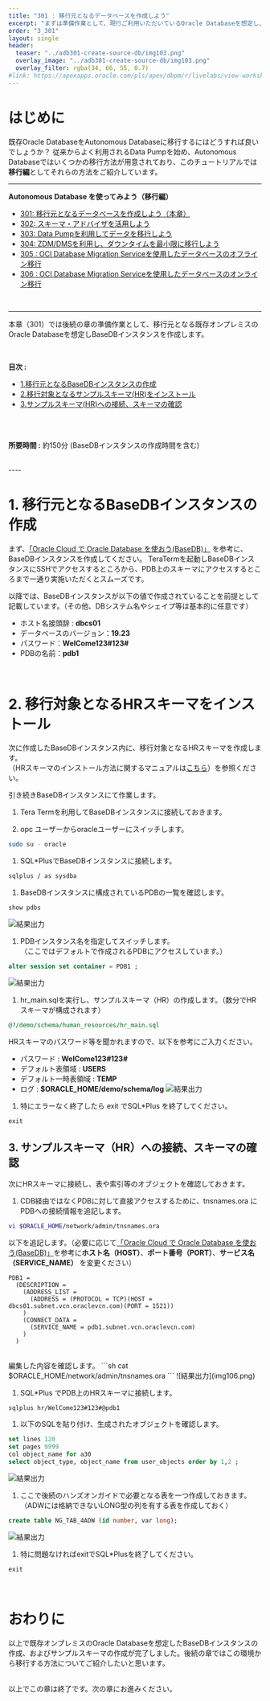 ```yaml
---
title: "301 : 移行元となるデータベースを作成しよう"
excerpt: "まずは準備作業として、現行ご利用いただいているOracle Databaseを想定し、BaseDBインスタンスを作成します。"
order: "3_301"
layout: single
header:
  teaser: "../adb301-create-source-db/img103.png"
  overlay_image: "../adb301-create-source-db/img103.png"
  overlay_filter: rgba(34, 66, 55, 0.7)
#link: https://apexapps.oracle.com/pls/apex/dbpm/r/livelabs/view-workshop?wid=776
---
```

<a id="anchor0"></a>

# はじめに

既存Oracle DatabaseをAutonomous Databaseに移行するにはどうすれば良いでしょうか？
従来からよく利用されるData Pumpを始め、Autonomous Databaseではいくつかの移行方法が用意されており、このチュートリアルでは**移行編**としてそれらの方法をご紹介しています。

----
**Autonomous Database を使ってみよう（移行編）**
  * [301: 移行元となるデータベースを作成しよう（本章）](../adb301-create-source-db) 
  * [302: スキーマ・アドバイザを活用しよう](../adb302-schema-adviser) 
  * [303: Data Pumpを利用してデータを移行しよう](../adb303-datapump) 
  * [304: ZDM/DMSを利用し、ダウンタイムを最小限に移行しよう](../adb304-database-migration-prep)
  * [305 : OCI Database Migration Serviceを使用したデータベースのオフライン移行](../adb304-database-migration-prep)
  * [306 : OCI Database Migration Serviceを使用したデータベースのオンライン移行](../adb304-database-migration-prep)


<br/>

----

本章（301）では後続の章の準備作業として、移行元となる既存オンプレミスのOracle Databaseを想定しBaseDBインスタンスを作成します。

<BR>

**目次 :**
  + [1.移行元となるBaseDBインスタンスの作成](#anchor1)
  + [2.移行対象となるサンプルスキーマ(HR)をインストール](#anchor2)
  + [3.サンプルスキーマ(HR)への接続、スキーマの確認](#anchor3)

<BR>

<!-- **前提条件 :** -->


<BR>

**所要時間 :** 約150分 (BaseDBインスタンスの作成時間を含む)

<BR>
----

<a id="anchor1"></a>

# 1. 移行元となるBaseDBインスタンスの作成 

まず、[「Oracle Cloud で Oracle Database を使おう(BaseDB)」](/ocitutorials/basedb/dbcs101-create-db/) を参考に、BaseDBインスタンスを作成してください。
TeraTermを起動しBaseDBインスタンスにSSHでアクセスするところから、PDB上のスキーマにアクセスするところまで一通り実施いただくとスムーズです。

以降では、BaseDBインスタンスが以下の値で作成されていることを前提として記載しています。（その他、DBシステム名やシェイプ等は基本的に任意です）

* ホスト名接頭辞 : **dbcs01**
* データベースのバージョン：**19.23**
* パスワード：**WelCome123#123#**
* PDBの名前：**pdb1**


<BR>

<a id="anchor2"></a>

# 2. 移行対象となるHRスキーマをインストール

<a id="anchor2"></a>

次に作成したBaseDBインスタンス内に、移行対象となるHRスキーマを作成します。  
（HRスキーマのインストール方法に関するマニュアルは[こちら](https://docs.oracle.com/cd/E96517_01/comsc/installing-sample-schemas.html#GUID-CB945E4C-D08A-4B26-A12D-3D6D688467EA)）を参照ください。


引き続きBaseDBインスタンスにて作業します。

1. Tera Termを利用してBaseDBインスタンスに接続しておきます。

1. opc ユーザーからoracleユーザーにスイッチします。  
```sh
sudo su - oracle
```

1. SQL*PlusでBaseDBインスタンスに接続します。
```sh
sqlplus / as sysdba
```

1. BaseDBインスタンスに構成されているPDBの一覧を確認します。
```sql
show pdbs
```
![結果出力](img101.png)

1. PDBインスタンス名を指定してスイッチします。  
（ここではデフォルトで作成されるPDBにアクセスしています。）
```sql
alter session set container = PDB1 ;
```
![結果出力](img102.png)

1. hr_main.sqlを実行し、サンプルスキーマ（HR）の作成します。（数分でHRスキーマが構成されます）
```sql
@?/demo/schema/human_resources/hr_main.sql
```
HRスキーマのパスワード等を聞かれますので、以下を参考にご入力ください。
  * パスワード : **WelCome123#123#**
  * デフォルト表領域 : **USERS**
  * デフォルト一時表領域 : **TEMP**
  * ログ : **$ORACLE_HOME/demo/schema/log**
  ![結果出力](img103.png)

1. 特にエラーなく終了したら exit でSQL*Plus を終了してください。
```
exit
```


<a id="anchor3"></a>


## 3. サンプルスキーマ（HR）への接続、スキーマの確認
次にHRスキーマに接続し、表や索引等のオブジェクトを確認しておきます。

1. CDB経由ではなくPDBに対して直接アクセスするために、tnsnames.ora にPDBへの接続情報を追記します。
```sh
vi $ORACLE_HOME/network/admin/tnsnames.ora
```
以下を追記します。（必要に応じて[「Oracle Cloud で Oracle Database を使おう(BaseDB)」](/ocitutorials/basedb/dbcs101-create-db/)を参考に**ホスト名（HOST）**、**ポート番号（PORT）**、**サービス名（SERVICE_NAME）** を変更ください）  
```
PDB1 =
  (DESCRIPTION =
    (ADDRESS_LIST =
      (ADDRESS = (PROTOCOL = TCP)(HOST = dbcs01.subnet.vcn.oraclevcn.com)(PORT = 1521))
    )
    (CONNECT_DATA =
      (SERVICE_NAME = pdb1.subnet.vcn.oraclevcn.com)
    )
  )
```
<br/>
編集した内容を確認します。
```sh
cat $ORACLE_HOME/network/admin/tnsnames.ora
```
  ![結果出力](img106.png)

1. SQL*Plus でPDB上のHRスキーマに接続します。
```sh
sqlplus hr/WelCome123#123#@pdb1
```

1. 以下のSQLを貼り付け、生成されたオブジェクトを確認します。
```sql
set lines 120
set pages 9999
col object_name for a30
select object_type, object_name from user_objects order by 1,2 ;
```
  ![結果出力](img104.png)

1. ここで後続のハンズオンガイドで必要となる表を一つ作成しておきます。（ADWには格納できないLONG型の列を有する表を作成しておく）
```sql
create table NG_TAB_4ADW (id number, var long);
```
  ![結果出力](img105.png)

1. 特に問題なければexitでSQL*Plusを終了してください。
```
exit
```

<br/>

# おわりに
以上で既存オンプレミスのOracle Databaseを想定したBaseDBインスタンスの作成、およびサンプルスキーマの作成が完了しました。後続の章ではこの環境から移行する方法についてご紹介したいと思います。

<br/>
以上でこの章は終了です。次の章にお進みください。


